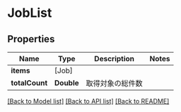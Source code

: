 # JobList

## Properties
Name | Type | Description | Notes
------------ | ------------- | ------------- | -------------
**items** | [Job] |  | 
**totalCount** | **Double** | 取得対象の総件数 | 

[[Back to Model list]](../README.md#documentation-for-models) [[Back to API list]](../README.md#documentation-for-api-endpoints) [[Back to README]](../README.md)


